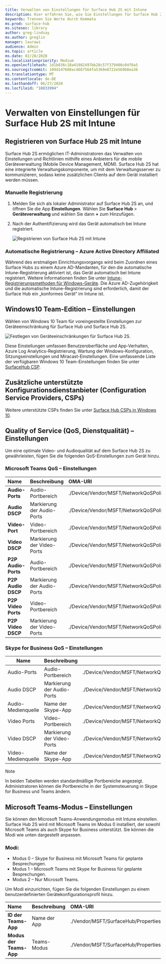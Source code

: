 ```yaml
---
title: Verwalten von Einstellungen für Surface Hub 2S mit Intune
description: Hier erfahren Sie, wie Sie Einstellungen für Surface Hub 2S mit Intune aktualisieren und verwalten können.
keywords: Trennen Sie Werte durch Kommata
ms.prod: surface-hub
ms.sitesec: library
author: greg-lindsay
ms.author: greglin
manager: laurawi
audience: Admin
ms.topic: article
ms.date: 02/28/2020
ms.localizationpriority: Medium
ms.openlocfilehash: 1d1b836c18a41982497bb28c57f379408c04f8a5
ms.sourcegitcommit: 109d1d7608ac4667564fa5369e8722e569b8ea36
ms.translationtype: MT
ms.contentlocale: de-DE
ms.lasthandoff: 06/27/2020
ms.locfileid: "10833994"
---
```

# Verwalten von Einstellungen für Surface Hub 2S mit Intune

## Registrieren von Surface Hub 2S mit Intune

Surface Hub 2S ermöglichen IT-Administratoren das Verwalten von Einstellungen und Richtlinien mithilfe eines Anbieters für die mobile Geräteverwaltung (Mobile Device Management, MDM). Surface Hub 2S hat eine integrierte Verwaltungskomponente, um mit dem Verwaltungsserver zu kommunizieren, sodass keine zusätzlichen Clients auf dem Gerät installiert werden müssen.

### Manuelle Registrierung

1. Melden Sie sich als lokaler Administrator auf Surface Hub 2S an, und öffnen Sie die App **Einstellungen**. Wählen Sie **Surface Hub** > **Geräteverwaltung** und wählen Sie dann **+** zum Hinzufügen.
2. Nach der Authentifizierung wird das Gerät automatisch bei Intune registriert.

   ![Registrieren von Surface Hub 2S mit Intune](images/sh2-set-intune1.png)<br>

### Automatische Registrierung – Azure Active Directory Affiliated

Während des erstmaligen Einrichtungsvorgangs wird beim Zuordnen eines Surface Hubs zu einem Azure AD-Mandanten, für den die automatische Intune-Registrierung aktiviert ist, das Gerät automatisch bei Intune registriert. Weitere Informationen finden Sie unter [Intune-Registrierungsmethoden für Windows-Geräte](https://docs.microsoft.com/intune/enrollment/windows-enrollment-methods). Die Azure AD-Zugehörigkeit und die automatische Intune-Registrierung sind erforderlich, damit der Surface Hub ein „konformes Gerät“ im Intune ist. 

## Windows10 Team-Edition – Einstellungen

Wählen von Windows 10 Team für voreingestellte Einstellungen zur Geräteeinschränkung für Surface Hub und Surface Hub 2S.

 ![Festlegen von Geräteeinschränkungen für Surface Hub 2S.](images/sh2-set-intune3.png) <br>

Diese Einstellungen umfassen Benutzeroberfläche und App-Verhalten, Azure Log Analytics-Registrierung, Wartung der Windows-Konfiguration, Sitzungseinstellungen und Miracast-Einstellungen. Eine umfassende Liste der verfügbaren Windows 10 Team-Einstellungen finden Sie unter [SurfaceHub CSP](https://docs.microsoft.com/windows/client-management/mdm/surfacehub-csp).

## Zusätzliche unterstützte Konfigurationsdienstanbieter (Configuration Service Providers, CSPs)

Weitere unterstützte CSPs finden Sie unter [Surface Hub CSPs in Windows 10](https://docs.microsoft.com/windows/client-management/mdm/configuration-service-provider-reference#surfacehubcspsupport).

## Quality of Service (QoS, Dienstqualität) – Einstellungen

Um eine optimale Video- und Audioqualität auf dem Surface Hub 2S zu gewährleisten, fügen Sie die folgenden QoS-Einstellungen zum Gerät hinzu. 

### Microsoft Teams QoS – Einstellungen 

|**Name**|**Beschreibung**|**OMA-URI**|**Typ**|**Wert**|
|:------ |:------------- |:--------- |:------ |:------- |
|**Audio-Ports**| Audio-Portbereich | ./Device/Vendor/MSFT/NetworkQoSPolicy/TeamsAudio/DestinationPortMatchCondition | Zeichenfolge  | 3478-3479 |
|**Audio DSCP**| Markierung der Audio-Ports | ./Device/Vendor/MSFT/NetworkQoSPolicy/TeamsAudio/DSCPAction | Ganze Zahl | 46 |
|**Video-Port**| Video-Portbereich | ./Device/Vendor/MSFT/NetworkQoSPolicy/TeamsVideo/DestinationPortMatchCondition | Zeichenfolge  | 3480 |
|**Video DSCP**| Markierung der Video-Ports | ./Device/Vendor/MSFT/NetworkQoSPolicy/TeamsVideo/DSCPAction | Ganze Zahl | 34 |
|**P2P Audio-Ports**| Audio-Portbereich | ./Device/Vendor/MSFT/NetworkQoSPolicy/TeamsP2PAudio/DestinationPortMatchCondition | Zeichenfolge  | 50000-50019 |
|**P2P Audio DSCP**| Markierung der Audio-Ports | ./Device/Vendor/MSFT/NetworkQoSPolicy/TeamsP2PAudio/DSCPAction | Ganze Zahl | 46 |
|**P2P Video Ports**| Video-Portbereich | ./Device/Vendor/MSFT/NetworkQoSPolicy/TeamsP2PVideo/DestinationPortMatchCondition | Zeichenfolge  | 50020-50039 |
|**P2P Video DSCP**| Markierung der Video-Ports | ./Device/Vendor/MSFT/NetworkQoSPolicy/TeamsP2PVideo/DSCPAction | Ganze Zahl | 34 |


### Skype for Business QoS – Einstellungen

| Name               | Beschreibung         | OMA-URI                                                                  | Typ    | Wert                          |
| ------------------ | ------------------- | ------------------------------------------------------------------------ | ------- | ------------------------------ |
| Audio-Ports        | Audio-Portbereich    | ./Device/Vendor/MSFT/NetworkQoSPolicy/SfBAudio/SourcePortMatchCondition  | Zeichenfolge  | 50000-50019                    |
| Audio DSCP         | Markierung der Audio-Ports | ./Device/Vendor/MSFT/NetworkQoSPolicy/SfBAudio/DSCPAction                | Ganze Zahl | 46                             |
| Audio-Medienquelle | Name der Skype-App      | ./Device/Vendor/MSFT/NetworkQoSPolicy/SfBAudio/AppPathNameMatchCondition | Zeichenfolge  | Microsoft.PPISkype.Windows.exe |
| Video Ports        | Video-Portbereich    | ./Device/Vendor/MSFT/NetworkQoSPolicy/SfBVideo/SourcePortMatchCondition  | Zeichenfolge  | 50020-50039                    |
| Video DSCP         | Markierung der Video-Ports | ./Device/Vendor/MSFT/NetworkQoSPolicy/SfBVideo/DSCPAction                | Ganze Zahl | 34                             |
| Video-Medienquelle | Name der Skype-App      | ./Device/Vendor/MSFT/NetworkQoSPolicy/SfBVideo/AppPathNameMatchCondition | Zeichenfolge  | Microsoft.PPISkype.Windows.exe |

> [!NOTE]
> In beiden Tabellen werden standardmäßige Portbereiche angezeigt. Administratoren können die Portbereiche in der Systemsteuerung in Skype for Business und Teams ändern.

## Microsoft Teams-Modus – Einstellungen

Sie können den Microsoft Teams-Anwendungsmodus mit Intune einstellen. Surface Hub 2S wird mit Microsoft Teams im Modus 0 installiert, der sowohl Microsoft Teams als auch Skype for Business unterstützt. Sie können die Modi wie unten dargestellt anpassen.

### Modi:

- Modus 0 – Skype for Business mit Microsoft Teams für geplante Besprechungen.
- Modus 1 – Microsoft Teams mit Skype for Business für geplante Besprechungen.
- Modus 2 – Nur Microsoft Teams.

Um Modi einzurichten, fügen Sie die folgenden Einstellungen zu einem benutzerdefinierten Gerätekonfigurationsprofil hinzu.

|**Name**|**Beschreibung**|**OMA-URI**|**Typ**|**Wert**|
|:--- |:--- |:--- |:--- |:--- |
|**ID der Teams-App**|Name der App|./Vendor/MSFT/SurfaceHub/Properties/VtcAppPackageId|Zeichenfolge| Microsoft.MicrosoftTeamsforSurfaceHub_8wekyb3d8bbwe!Teams|
|**Modus der Teams-App**|Teams-Modus|./Vendor/MSFT/SurfaceHub/Properties/SurfaceHubMeetingMode|Ganze Zahl| 0 oder 1 oder 2|
